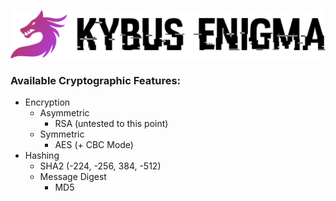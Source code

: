 ![Kybus Enigma](docs/logo.svg)

### Available Cryptographic Features:
- Encryption
  - Asymmetric
    - RSA (untested to this point)
  - Symmetric
    - AES (+ CBC Mode)
- Hashing
  - SHA2 (-224, -256, 384, -512)
  - Message Digest
    - MD5